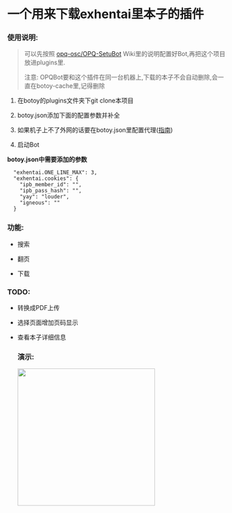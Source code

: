 # 一个用来下载exhentai里本子的插件

### 使用说明:

> 可以先按照 [opq-osc/OPQ-SetuBot](https://github.com/opq-osc/OPQ-SetuBot) Wiki里的说明配置好Bot,再把这个项目放进plugins里.
> 
> 注意: OPQBot要和这个插件在同一台机器上,下载的本子不会自动删除,会一直在botoy-cache里,记得删除

1. 在botoy的plugins文件夹下git clone本项目

2. botoy.json添加下面的配置参数并补全

3. 如果机子上不了外网的话要在botoy.json里配置代理([指南](https://github.com/opq-osc/OPQ-SetuBot/wiki/%E9%85%8D%E7%BD%AE%E6%96%87%E4%BB%B6#opq-setubotbotoyjson))

4. 启动Bot

**botoy.json中需要添加的参数**

```
  "exhentai.ONE_LINE_MAX": 3,
  "exhentai.cookies": {
    "ipb_member_id": "",
    "ipb_pass_hash": "",
    "yay": "louder",
    "igneous": ""
  }
```

### 功能:

- 搜索

- 翻页

- 下载

### TODO:

- 转换成PDF上传

- 选择页面增加页码显示

- 查看本子详细信息
  
  ### 演示:
  
  <img src="https://cube-resources.lenovo.com.cn/cube/a0a6feb0bb6196c9873e32cc010a5ba7.jpg" width="317">
